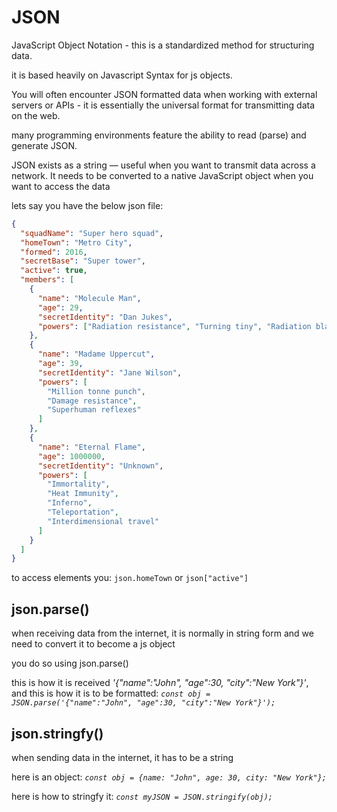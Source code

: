 # JSON

JavaScript Object Notation - this is a standardized method for structuring data.

it is based heavily on Javascript Syntax for js objects.

You will often encounter JSON formatted data when working with external servers or APIs - it is essentially the universal format for transmitting data on the web.

many programming environments feature the ability to read (parse) and generate JSON.

JSON exists as a string — useful when you want to transmit data across a network. It needs to be converted to a native JavaScript object when you want to access the data

lets say you have the below json file:

```json
{
  "squadName": "Super hero squad",
  "homeTown": "Metro City",
  "formed": 2016,
  "secretBase": "Super tower",
  "active": true,
  "members": [
    {
      "name": "Molecule Man",
      "age": 29,
      "secretIdentity": "Dan Jukes",
      "powers": ["Radiation resistance", "Turning tiny", "Radiation blast"]
    },
    {
      "name": "Madame Uppercut",
      "age": 39,
      "secretIdentity": "Jane Wilson",
      "powers": [
        "Million tonne punch",
        "Damage resistance",
        "Superhuman reflexes"
      ]
    },
    {
      "name": "Eternal Flame",
      "age": 1000000,
      "secretIdentity": "Unknown",
      "powers": [
        "Immortality",
        "Heat Immunity",
        "Inferno",
        "Teleportation",
        "Interdimensional travel"
      ]
    }
  ]
}

```

to access elements you: `json.homeTown` or `json["active"]`

## json.parse()

when receiving data from the internet, it is normally in string form and we need to convert it to  become a js object

you do so using json.parse()

this is how it is received *'{"name":"John", "age":30, "city":"New York"}'*, and this is how it is to be formatted: *`const obj = JSON.parse('{"name":"John", "age":30, "city":"New York"}');`*

## json.stringfy()

when sending data in the internet, it has to be a string

here is an object: *`const obj = {name: "John", age: 30, city: "New York"};`*

here is how to stringfy it: *`const myJSON = JSON.stringify(obj);`*

